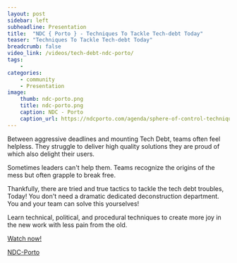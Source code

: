 ```yaml
---
layout: post
sidebar: left
subheadline: Presentation
title:  "NDC { Porto } - Techniques To Tackle Tech-debt Today"
teaser: "Techniques To Tackle Tech-debt Today"
breadcrumb: false
video_link: /videos/tech-debt-ndc-porto/
tags:
    - 
categories:
    - community
    - Presentation
image:
    thumb: ndc-porto.png
    title: ndc-porto.png
    caption: NDC - Porto
    caption_url: https://ndcporto.com/agenda/sphere-of-control-techniques-to-tackle-tech-debt-today-0wy1/0rvhzgw7e0a
---
```


Between aggressive deadlines and mounting Tech Debt, teams often feel helpless. They struggle to deliver high quality solutions they are proud of which also delight their users.

Sometimes leaders can't help them.
Teams recognize the origins of the mess but often grapple to break free.

Thankfully, there are tried and true tactics to tackle the tech debt troubles, Today! You don't need a dramatic dedicated deconstruction department. You and your team can solve this yourselves!

Learn technical, political, and procedural techniques to create more joy in the new work with less pain from the old.

<a href="https://www.youtube.com/watch?v=9RZaDFrgg7Y" target='new'>Watch now!</a>


<a href="https://ndcporto.com/agenda/sphere-of-control-techniques-to-tackle-tech-debt-today-0wy1/0rvhzgw7e0a" target='new'>NDC-Porto</a>